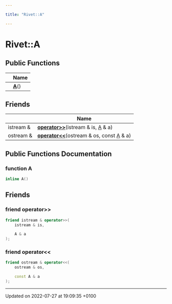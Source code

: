 ```yaml
---

title: "Rivet::A"

---
```


# Rivet::A





## Public Functions

|                | Name           |
| -------------- | -------------- |
| | **[A](http://example.org/classes/classrivet_1_1a/#function-a)**() |

## Friends

|                | Name           |
| -------------- | -------------- |
| istream & | **[operator>>](http://example.org/classes/classrivet_1_1a/#friend-operator>>)**(istream & is, <a href="http://example.org/classes/classrivet_1_1a/">A</a> & a)  |
| ostream & | **[operator<<](http://example.org/classes/classrivet_1_1a/#friend-operator<<)**(ostream & os, const <a href="http://example.org/classes/classrivet_1_1a/">A</a> & a)  |

## Public Functions Documentation

### function A

```cpp
inline A()
```


## Friends

### friend operator>>

```cpp
friend istream & operator>>(
    istream & is,

    A & a
);
```


### friend operator<<

```cpp
friend ostream & operator<<(
    ostream & os,

    const A & a
);
```


-------------------------------

Updated on 2022-07-27 at 19:09:35 +0100